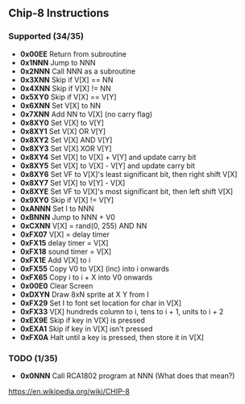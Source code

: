 ## Chip-8 Instructions

### Supported (34/35)

 - **0x00EE** Return from subroutine
 - **0x1NNN** Jump to NNN
 - **0x2NNN** Call NNN as a subroutine
 - **0x3XNN** Skip if V[X] == NN
 - **0x4XNN** Skip if V[X] != NN
 - **0x5XY0** Skip if V[X] == V[Y]
 - **0x6XNN** Set V[X] to NN
 - **0x7XNN** Add NN to V[X] (no carry flag)
 - **0x8XY0** Set V[X] to V[Y]
 - **0x8XY1** Set V[X] OR V[Y]
 - **0x8XY2** Set V[X] AND V[Y]
 - **0x8XY3** Set V[X] XOR V[Y]
 - **0x8XY4** Set V[X] to V[X] + V[Y] and update carry bit
 - **0x8XY5** Set V[X] to V[X] - V[Y] and update carry bit
 - **0x8XY6** Set VF to V[X]'s least significant bit, then right shift V[X]
 - **0x8XY7** Set V[X] to V[Y] - V[X]
 - **0x8XYE** Set VF to V[X]'s most significant bit, then left shift V[X]
 - **0x9XY0** Skip if V[X] != V[Y]
 - **0xANNN** Set I to NNN
 - **0xBNNN** Jump to NNN + V0
 - **0xCXNN** V[X] = rand(0, 255) AND NN
 - **0xFX07** V[X] = delay timer
 - **0xFX15** delay timer = V[X]
 - **0xFX18** sound timer = V[X]
 - **0xFX1E** Add V[X] to i
 - **0xFX55** Copy V0 to V[X] (inc) into i onwards
 - **0xFX65** Copy i to i + X into V0 onwards
 - **0x00E0** Clear Screen
 - **0xDXYN** Draw 8xN sprite at X Y from I
 - **0xFX29** Set I to font set location for char in V[X]
 - **0xFX33** V[X] hundreds column to i, tens to i + 1, units to i + 2
 - **0xEX9E** Skip if key in V[X] is pressed
 - **0xEXA1** Skip if key in V[X] isn't pressed
 - **0xFX0A** Halt until a key is pressed, then store it in V[X]

### TODO (1/35)

 - **0x0NNN** Call RCA1802 program at NNN (What does that mean?)


https://en.wikipedia.org/wiki/CHIP-8
